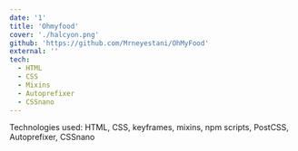 ```yaml
---
date: '1'
title: 'Ohmyfood'
cover: './halcyon.png'
github: 'https://github.com/Mrneyestani/OhMyFood'
external: ''
tech:
  - HTML
  - CSS
  - Mixins
  - Autoprefixer
  - CSSnano
---
```


Technologies used: HTML, CSS, keyframes, mixins, npm scripts, PostCSS, Autoprefixer, CSSnano
